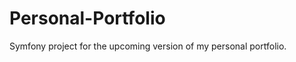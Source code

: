 Personal-Portfolio
==================

Symfony project for the upcoming version of my personal portfolio. 

